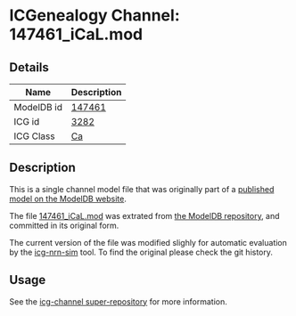 # ICGenealogy Channel: 147461\_iCaL.mod

## Details

Name | Description
---- | -----------
ModelDB id | [147461](http://senselab.med.yale.edu/ModelDB/ShowModel.cshtml?model=147461)
ICG id | [3282](http://icg.neurotheory.ox.ac.uk/channels/3/3282)
ICG Class | [Ca](http://icg.neurotheory.ox.ac.uk/channels/3)

## Description

This is a single channel model file that was originally part of a [published model on the ModelDB website](http://senselab.med.yale.edu/ModelDB/ShowModel.cshtml?model=147461).


The file [147461\_iCaL.mod](147461_iCaL.mod) was extrated from [the ModelDB repository](http://senselab.med.yale.edu/ModelDB/ShowModel.cshtml?model=147461), and committed in its original form.

The current version of the file was modified slighly for automatic evaluation by the [icg-nrn-sim](https://github.com/icgenealogy/icg-nrn-sim) tool. To find the original please check the git history.


## Usage

See the [icg-channel super-repository](https://github.com/icgenealogy/icg-channels) for more information.
